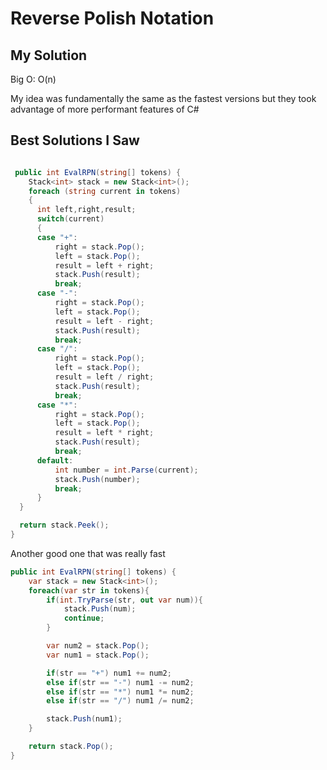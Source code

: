 # Reverse Polish Notation

## My Solution

Big O: O(n)

My idea was fundamentally the same as the fastest versions but they took advantage of more performant features of C#

## Best Solutions I Saw

```cs

 public int EvalRPN(string[] tokens) {
    Stack<int> stack = new Stack<int>();
    foreach (string current in tokens)
    {
      int left,right,result;
      switch(current)
      {
      case "+":
          right = stack.Pop();
          left = stack.Pop();
          result = left + right;
          stack.Push(result);
          break;
      case "-":
          right = stack.Pop();
          left = stack.Pop();
          result = left - right;
          stack.Push(result);
          break;
      case "/":
          right = stack.Pop();
          left = stack.Pop();
          result = left / right;
          stack.Push(result);
          break;
      case "*":
          right = stack.Pop();
          left = stack.Pop();
          result = left * right;
          stack.Push(result);
          break;
      default:
          int number = int.Parse(current);
          stack.Push(number);
          break;
      }
  }

  return stack.Peek();
}

```

Another good one that was really fast

```cs
public int EvalRPN(string[] tokens) {
    var stack = new Stack<int>();
    foreach(var str in tokens){
        if(int.TryParse(str, out var num)){
            stack.Push(num);
            continue;
        }

        var num2 = stack.Pop();
        var num1 = stack.Pop();

        if(str == "+") num1 += num2;
        else if(str == "-") num1 -= num2;
        else if(str == "*") num1 *= num2;
        else if(str == "/") num1 /= num2;

        stack.Push(num1);
    }

    return stack.Pop();
}

```

